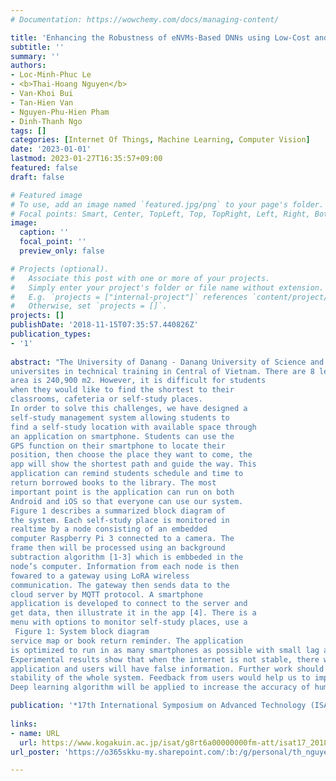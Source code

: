 ```yaml
---
# Documentation: https://wowchemy.com/docs/managing-content/

title: 'Enhancing the Robustness of eNVMs-Based DNNs using Low-Cost and Efficient Hardware'
subtitle: ''
summary: ''
authors:
- Loc-Minh-Phuc Le
- <b>Thai-Hoang Nguyen</b>
- Van-Khoi Bui
- Tan-Hien Van
- Nguyen-Phu-Hien Pham
- Dinh-Thanh Ngo
tags: []
categories: [Internet Of Things, Machine Learning, Computer Vision]
date: '2023-01-01'
lastmod: 2023-01-27T16:35:57+09:00
featured: false
draft: false

# Featured image
# To use, add an image named `featured.jpg/png` to your page's folder.
# Focal points: Smart, Center, TopLeft, Top, TopRight, Left, Right, BottomLeft, Bottom, BottomRight.
image:
  caption: ''
  focal_point: ''
  preview_only: false

# Projects (optional).
#   Associate this post with one or more of your projects.
#   Simply enter your project's folder or file name without extension.
#   E.g. `projects = ["internal-project"]` references `content/project/deep-learning/index.md`.
#   Otherwise, set `projects = []`.
projects: []
publishDate: '2018-11-15T07:35:57.440826Z'
publication_types:
- '1'
 
abstract: "The University of Danang - Danang University of Science and Technology (UD-DUT) is one of the leading
universites in technical training in Central of Vietnam. There are 8 lecture halls with 200 classrooms and the total
area is 240,900 m2. However, it is difficult for students
when they would like to find the shortest to their
classrooms, cafeteria or self-study places.
In order to solve this challenges, we have designed a
self-study management system allowing students to
find a self-study location with available space through
an application on smartphone. Students can use the
GPS function on their smartphone to locate their
position, then choose the place they want to come, the
app will show the shortest path and guide the way. This
application can remind students schedule and time to
return borrowed books to the library. The most
important point is the application can run on both
Android and iOS so that everyone can use our system.
Figure 1 describes a summarized block diagram of
the system. Each self-study place is monitored in
realtime by a node consisting of an embedded
computer Raspberry Pi 3 connected to a camera. The
frame then will be processed using an background
subtraction algorithm [1-3] which is embbeded in the
node’s computer. Information from each node is then
fowared to a gateway using LoRA wireless
communication. The gateway then sends data to the
cloud server by MQTT protocol. A smartphone
application is developed to connect to the server and
get data, then illustrate it in the app [4]. There is a
menu with options to monitor self-study places, use a
 Figure 1: System block diagram
service map or book return reminder. The application
is optimized to run in as many smartphones as possible with small lag as possible.
Experimental results show that when the internet is not stable, there will have a considerable delay in the
application and users will have false information. Further work should solve this problem and to ensure the
stability of the whole system. Feedback from users would help us to improve the user interface of the application.
Deep learning algorithm will be applied to increase the accuracy of human detection at faster speed."

publication: '*17th International Symposium on Advanced Technology (ISAT-17)*'
  
links:
- name: URL
  url: https://www.kogakuin.ac.jp/isat/g8rt6a00000000fm-att/isat17_2018.pdf
url_poster: 'https://o365skku-my.sharepoint.com/:b:/g/personal/th_nguyen_o365_skku_edu/EUOu9a7i5SdPol7YlvDBbhMBdnXChhFVfP54T1L8Jt0QaA?e=ftmlJU'

---
```

